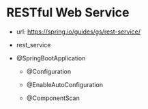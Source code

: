 # RESTful Web Service

- url: https://spring.io/guides/gs/rest-service/

- rest_service

- @SpringBootApplication

  - @Configuration

  - @EnableAutoConfiguration

  - @ComponentScan